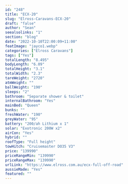 ```yaml
---
id: "248"
title: "ECX-20"
slug: "Elross-Caravans-ECX-20"
draft: "false"
author: "Sean"
seealsolinks: "1"
section: "blog"
date: "2022-10-10T22:00:09+11:00"
featImage: "jayco1.webp"
categories: ["Elross Caravans"]
tags: ["Yes"]
totalLength: "8.495"
bodyLength: "6.09"
totalHeight: "3.1"
totalWidth: "2.3"
tareWeight: "2720"
atmWeight: ""
ballWeight: "190"
sleeps: "2"
bathroom: "Separate shower & toilet"
internalBathroom: "Yes"
mainBed: "Queen"
bunks: ""
freshWater: "190"
greyWater: "95"
battery: "200/ah Lithium x 1"
solar: "Exotronic 200W x2"
airCon: "Yes"
hybrid: ""
roofType: "Full height"
towHitch: "Cruisemaster DO35 V3"
price: "139990"
priceRangeMin: "139990"
priceRangeMax: "139990"
urlLink: "https://www.elross.com.au/ecx-full-off-road"
aussieMade: "Yes"
featured: ""
---
```


